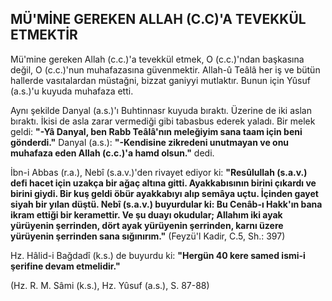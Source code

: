 ## MÜ'MİNE GEREKEN ALLAH (C.C)'A TEVEKKÜL ETMEKTİR

Mü'mine gereken Allah (c.c.)'a tevekkül etmek, O (c.c.)'ndan başkasına değil, O (c.c.)'nun muhafazasına güvenmektir. Allah-û Teâlâ her iş ve bütün hallerde vasıtalardan müstağni, bizzat ganiyyi mutlaktır. Bunun için Yûsuf (a.s.)'u kuyuda muhafaza etti.

Aynı şekilde Danyal (a.s.)'ı Buhtinnasr kuyuda bıraktı. Üzerine de iki aslan bıraktı. İkisi de asla zarar vermediği gibi tabasbus ederek yaladı. Bir melek geldi: **"-Yâ Danyal, ben Rabb Teâlâ'nın meleğiyim sana taam için beni gönderdi."** Dan­yal (a.s.): **"-Kendisine zikredeni unutmayan ve onu muhafaza eden Allah (c.c.)'a hamd olsun."** de­di.

İbn-i Abbas (r.a.), Nebî (s.a.v.)'den rivayet edi­yor ki: **"Resûlullah (s.a.v.) defi hacet için uzakça bir ağaç altına gitti. Ayakkabısının birini çıkardı ve birini giydi. Bir kuş geldi öbür ayakkabıyı alıp semâya uçtu. İçinden gayet siyah bir yılan düştü. Nebî (s.a.v.) buyurdular ki: Bu Cenâb-ı Hakk'ın bana ikram ettiği bir keramettir. Ve şu duayı okudular; Allahım iki ayak yürüyenin şer­rinden, dört ayak yürüyenin şerrinden, karnı üzere yürüyenin şerrinden sana sığınırım."** (Feyzü'l Kadir, C.5, Sh.: 397)

Hz. Hâlid-i Bağdadî (k.s.) de buyurdu ki: **"Hergün 40 kere samed ismi-i şerifine devam et­melidir."**

(Hz. R. M. Sâmi (k.s.), Hz. Yûsuf (a.s.), S. 87-88)
